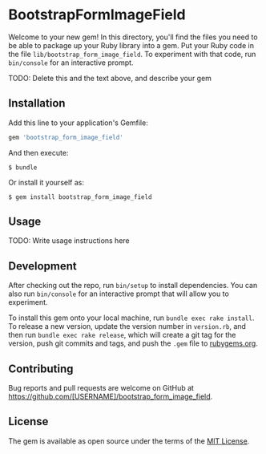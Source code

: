 # BootstrapFormImageField

Welcome to your new gem! In this directory, you'll find the files you need to be able to package up your Ruby library into a gem. Put your Ruby code in the file `lib/bootstrap_form_image_field`. To experiment with that code, run `bin/console` for an interactive prompt.

TODO: Delete this and the text above, and describe your gem

## Installation

Add this line to your application's Gemfile:

```ruby
gem 'bootstrap_form_image_field'
```

And then execute:

    $ bundle

Or install it yourself as:

    $ gem install bootstrap_form_image_field

## Usage

TODO: Write usage instructions here

## Development

After checking out the repo, run `bin/setup` to install dependencies. You can also run `bin/console` for an interactive prompt that will allow you to experiment.

To install this gem onto your local machine, run `bundle exec rake install`. To release a new version, update the version number in `version.rb`, and then run `bundle exec rake release`, which will create a git tag for the version, push git commits and tags, and push the `.gem` file to [rubygems.org](https://rubygems.org).

## Contributing

Bug reports and pull requests are welcome on GitHub at https://github.com/[USERNAME]/bootstrap_form_image_field.


## License

The gem is available as open source under the terms of the [MIT License](http://opensource.org/licenses/MIT).


